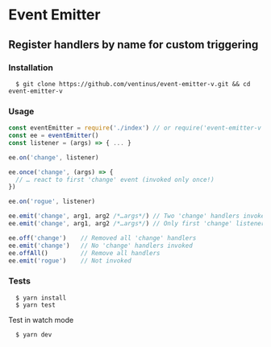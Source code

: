 # Event Emitter
## Register handlers by name for custom triggering

### Installation
```
  $ git clone https://github.com/ventinus/event-emitter-v.git && cd event-emitter-v
```

### Usage

```javascript
const eventEmitter = require('./index') // or require('event-emitter-v') if installed from npm
const ee = eventEmitter()
const listener = (args) => { ... }

ee.on('change', listener)

ee.once('change', (args) => {
  // … react to first 'change' event (invoked only once!)
})

ee.on('rogue', listener)

ee.emit('change', arg1, arg2 /*…args*/) // Two 'change' handlers invoked
ee.emit('change', arg1, arg2 /*…args*/) // Only first 'change' listener invoked

ee.off('change')    // Removed all 'change' handlers
ee.emit('change')   // No 'change' handlers invoked
ee.offAll()         // Remove all handlers
ee.emit('rogue')    // Not invoked
```

### Tests
```
  $ yarn install
  $ yarn test
```
Test in watch mode
```
  $ yarn dev
```
